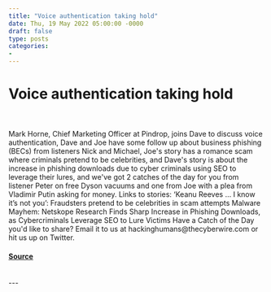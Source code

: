 ```yaml
---
title: "Voice authentication taking hold"
date: Thu, 19 May 2022 05:00:00 -0000
draft: false
type: posts
categories: 
- 
---
```

# Voice authentication taking hold

<br/>

<br/>
Mark Horne, Chief Marketing Officer at Pindrop, joins Dave to discuss voice authentication, Dave and Joe have some follow up about business phishing (BECs) from listeners Nick and Michael, Joe's story has a romance scam where criminals pretend to be celebrities, and Dave's story is about the increase in phishing downloads due to cyber criminals using SEO to leverage their lures, and we've got 2 catches of the day for you from listener Peter on free Dyson vacuums and one from Joe with a plea from Vladimir Putin asking for money. Links to stories: ‘Keanu Reeves … I know it’s not you’: Fraudsters pretend to be celebrities in scam attempts Malware Mayhem: Netskope Research Finds Sharp Increase in Phishing Downloads, as Cybercriminals Leverage SEO to Lure Victims Have a Catch of the Day you'd like to share? Email it to us at hackinghumans@thecyberwire.com or hit us up on Twitter.

#### [Source](https://thecyberwire.com/podcasts/hacking-humans/196/notes)

<br/>
---
